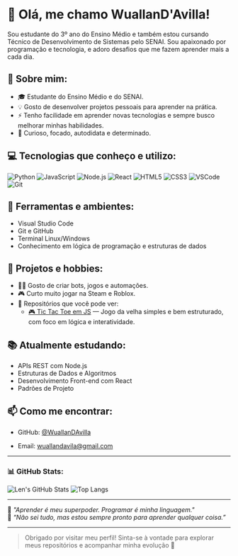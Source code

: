 # 👋 Olá, me chamo WuallanD'Avilla!

Sou estudante do 3º ano do Ensino Médio e também estou cursando Técnico de Desenvolvimento de Sistemas pelo SENAI. Sou apaixonado por programação e tecnologia, e adoro desafios que me fazem aprender mais a cada dia.

## 🧠 Sobre mim:
- 🎓 Estudante do Ensino Médio e do SENAI.
- 💡 Gosto de desenvolver projetos pessoais para aprender na prática.
- ⚡ Tenho facilidade em aprender novas tecnologias e sempre busco melhorar minhas habilidades.
- 🧩 Curioso, focado, autodidata e determinado.

## 💻 Tecnologias que conheço e utilizo:
![Python](https://img.shields.io/badge/-Python-3776AB?style=flat&logo=python&logoColor=white)
![JavaScript](https://img.shields.io/badge/-JavaScript-F7DF1E?style=flat&logo=javascript&logoColor=black)
![Node.js](https://img.shields.io/badge/-Node.js-339933?style=flat&logo=nodedotjs&logoColor=white)
![React](https://img.shields.io/badge/-React-61DAFB?style=flat&logo=react&logoColor=black)
![HTML5](https://img.shields.io/badge/-HTML5-E34F26?style=flat&logo=html5&logoColor=white)
![CSS3](https://img.shields.io/badge/-CSS3-1572B6?style=flat&logo=css3&logoColor=white)
![VSCode](https://img.shields.io/badge/-VSCode-007ACC?style=flat&logo=visualstudiocode&logoColor=white)
![Git](https://img.shields.io/badge/-Git-F05032?style=flat&logo=git&logoColor=white)

## 🔧 Ferramentas e ambientes:
- Visual Studio Code
- Git e GitHub
- Terminal Linux/Windows
- Conhecimento em lógica de programação e estruturas de dados

## 🧩 Projetos e hobbies:
- 👨‍💻 Gosto de criar bots, jogos e automações.
- 🎮 Curto muito jogar na Steam e Roblox.
- 📁 Repositórios que você pode ver:
  - [🎮 Tic Tac Toe em JS](https://github.com/WuallanDAvilla/TicTacToe) — Jogo da velha simples e bem estruturado, com foco em lógica e interatividade.

## 📚 Atualmente estudando:
- APIs REST com Node.js
- Estruturas de Dados e Algoritmos
- Desenvolvimento Front-end com React
- Padrões de Projeto

## 📫 Como me encontrar:
- GitHub: [@WuallanDAvilla](https://github.com/WuallanDAvilla)
<!-- - LinkedIn: Em breve -->
- Email: wuallandavila@gmail.com

---

### 📊 GitHub Stats:
![Len's GitHub Stats](https://github-readme-stats.vercel.app/api?username=WuallanDAvilla&show_icons=true&theme=radical)
![Top Langs](https://github-readme-stats.vercel.app/api/top-langs/?username=WuallanDAvilla&layout=compact&theme=radical)

---

💬 *"Aprender é meu superpoder. Programar é minha linguagem."*  
🧠 *“Não sei tudo, mas estou sempre pronto para aprender qualquer coisa.”*

---

> Obrigado por visitar meu perfil! Sinta-se à vontade para explorar meus repositórios e acompanhar minha evolução 🚀
